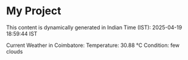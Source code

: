 # My Project

This content is dynamically generated in Indian Time (IST): 2025-04-19 18:59:44 IST


Current Weather in Coimbatore:
Temperature: 30.88 °C
Condition: few clouds
